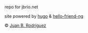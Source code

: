 repo for jbrio.net

site powered by [hugo](https://gohugo.io/) & [hello-friend-ng](https://github.com/rhazdon/hugo-theme-hello-friend-ng/)

© [Juan B. Rodriguez](https://jbrio.net)
